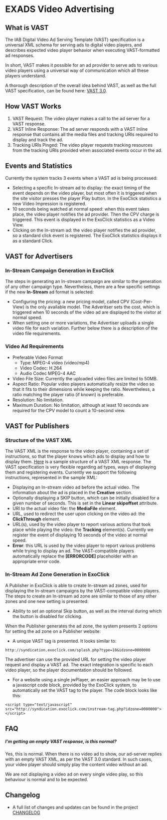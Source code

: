 # EXADS Video Advertising

## What is VAST
The IAB Digital Video Ad Serving Template (VAST) specification is a universal XML schema for serving ads to digital video players, and describes expected video player behavior when executing VAST-formatted ad responses.

In short, VAST makes it possible for an ad provider to serve ads to various video players using a universal way of communication which all these players understand.

A thorough description of the overall idea behind VAST, as well as the full VAST specification, can be found here: [VAST 3.0](http://www.iab.com/guidelines/digital-video-ad-serving-template-vast-3-0/).

## How VAST Works
1. VAST Request: The video player makes a call to the ad server for a VAST response.
2. VAST Inline Response: The ad server responds with a VAST Inline response that contains all the media files and tracking URIs required to display and track the ad.
3. Tracking URIs Pinged: The video player requests tracking resources from the tracking URIs provided when associated events occur in the ad.

## Events and Statistics
Currently the system tracks 3 events when a VAST ad is being processed:
* Selecting a specific In-stream ad to display: the exact timing of the event depends on the video player, but most often it is triggered when the site visitor presses the player Play button. In the ExoClick statistics a new Video Impression is registered.
* 10 seconds being watched at normal speed: when this event takes place, the video player notifies the ad provider. Then the CPV charge is triggered. This event is displayed in the ExoClick statistics as a Video View.
* Clicking on the In-stream ad: the video player notifies the ad provider, so a standard click event is registered. The ExoClick statistics displays it as a standard Click.

## VAST for Advertisers

### In-Stream Campaign Generation in ExoClick
The steps in generating an In-stream campaign are similar to the generation of any other campaign type. Nevertheless, there are a few specific settings if the new **In-Stream** ad format is selected:
* Configuring the pricing: a new pricing model, called CPV (Cost-Per-View) is the only available model. The Adveritser sets the cost, which is triggered when 10 seconds of the video ad are displayed to the visitor at normal speed.
* When setting one or more variations, the Advertiser uploads a single video file for each variation. Further below there is a description of the video file requirements.

### Video Ad Requirements

* Preferable Video Format
  * Type: MPEG-4 video (video/mp4)
  * Video Codec: H.264
  * Audio Codec MPEG-4 AAC
* Video File Size: Currently the uploaded video files are limited to 50MB.
* Aspect Ratio: Popular video players automatically resize the video so that it fits to their dimensions while keeping the ratio. Nevertheless, a ratio matching the player ratio (if known) is preferable.
* Resolution: No limitation.
* Maximum Duration: No limitation, although at least 10 seconds are required for the CPV model to count a 10-second view.

## VAST for Publishers

### Structure of the VAST XML
The VAST XML is the response to the video player, containing a set of instructions, so that the player knows which ads to display and how to display them. [Here](https://github.com/EXADS/exads-video-advertising/blob/master/sample_vast_tag.xml) is a sample structure of a VAST XML response.
The VAST specification is very flexible regarding ad types, ways of displaying them and registering events. Currently we support the following instructions, represented in the sample XML:
* Displaying an In-stream video ad before the actual video. The information about the ad is placed in the **Creative** section.
* Optionally displaying a SKIP button, which can be initially disabled for a given number of seconds. This is set in the **Linear skipoffset** attribute.
* URI to the actual video file: the **MediaFile** element.
* URL, used to redirect the user upon clicking on the video ad: the **ClickThrough** element.
* URL(s), used by the video player to report various actions that took place while playing the video: the **Tracking** element(s). Currently we register the event of displaying 10 seconds of the video at normal speed.
* **Error**: this URL is used by the video player to report various problems while trying to display an ad. The VAST-compatible players automatically replace the **[ERRORCODE]** placeholder with an appropriate error code.

### In-Stream Ad Zone Generation in ExoClick
A Publisher in ExoClick is able to create In-stream ad zones, used for displaying the In-stream campaigns by the VAST-compatible video players. The steps to create an In-stream ad zone are similar to those of any other zones and one new setting is presented:
* Ability to set an optional Skip button, as well as the interval during which the button is disabled for clicking.

When the Publisher generates the ad zone, the system presents 2 options for setting the ad zone on a Publisher website:
* A unique VAST tag is presented. It looks similar to:
```
http://syndication.exoclick.com/splash.php?type=18&idzone=0000000
```
The advertiser can use the provided URL for setting the video player request and display a VAST ad. The exact integration is specific to each video player, so the player documentation should be followed.
* For a website using a single jwPlayer, an easier approach may be to use a javascript code block, provided by the ExoClick system, to automatically set the VAST tag to the player. The code block looks like this:
```
<script type="text/javascript" src="http://syndication.exoclick.com/instream-tag.php?idzone=0000000"></script>
```

## FAQ
##### I'm getting an empty VAST response, is this normal?
Yes, this is normal. When there is no video ad to show, our ad-server replies with an empty VAST XML, as per the VAST 3.0 standard. In such cases, your video player should simply play the content video without an ad.

We are not displaying a video ad on every single video play, so this behaviour is normal and to be expected.

## Changelog
* A full list of changes and updates can be found in the project [CHANGELOG](https://github.com/EXADS/exads-video-advertising/blob/master/CHANGELOG.md)
